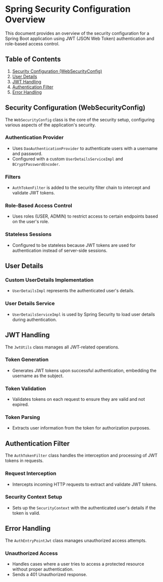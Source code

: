 # Spring Security Configuration Overview

This document provides an overview of the security configuration for a Spring Boot application using JWT (JSON Web Token) authentication and role-based access control.

## Table of Contents
1. [Security Configuration (WebSecurityConfig)](#security-configuration-websecurityconfig)
2. [User Details](#user-details)
3. [JWT Handling](#jwt-handling)
4. [Authentication Filter](#authentication-filter)
5. [Error Handling](#error-handling)

## Security Configuration (WebSecurityConfig)

The `WebSecurityConfig` class is the core of the security setup, configuring various aspects of the application's security.

### Authentication Provider
- Uses `DaoAuthenticationProvider` to authenticate users with a username and password.
- Configured with a custom `UserDetailsServiceImpl` and `BCryptPasswordEncoder`.

### Filters
- `AuthTokenFilter` is added to the security filter chain to intercept and validate JWT tokens.

### Role-Based Access Control
- Uses roles (USER, ADMIN) to restrict access to certain endpoints based on the user's role.

### Stateless Sessions
- Configured to be stateless because JWT tokens are used for authentication instead of server-side sessions.

## User Details

### Custom UserDetails Implementation
- `UserDetailsImpl` represents the authenticated user's details.

### User Details Service
- `UserDetailsServiceImpl` is used by Spring Security to load user details during authentication.

## JWT Handling

The `JwtUtils` class manages all JWT-related operations.

### Token Generation
- Generates JWT tokens upon successful authentication, embedding the username as the subject.

### Token Validation
- Validates tokens on each request to ensure they are valid and not expired.

### Token Parsing
- Extracts user information from the token for authorization purposes.

## Authentication Filter

The `AuthTokenFilter` class handles the interception and processing of JWT tokens in requests.

### Request Interception
- Intercepts incoming HTTP requests to extract and validate JWT tokens.

### Security Context Setup
- Sets up the `SecurityContext` with the authenticated user's details if the token is valid.

## Error Handling

The `AuthEntryPointJwt` class manages unauthorized access attempts.

### Unauthorized Access
- Handles cases where a user tries to access a protected resource without proper authentication.
- Sends a 401 Unauthorized response.